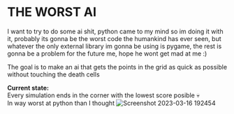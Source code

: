 # THE WORST AI

I want to try to do some ai shit, python came to my mind so im doing it with it, probably its gonna be the worst code the humankind has ever seen, but whatever
the only external library im gonna be using is pygame, the rest is gonna be a problem for the future me, hope he wont get mad at me :)

The goal is to make an ai that gets the points in the grid as quick as possible without touching the death cells

**Current state:**<br>
Every simulation ends in the corner with the lowest score posible 💀<br>
In way worst at python than I thought
![Screenshot 2023-03-16 192454](https://user-images.githubusercontent.com/59940124/225719245-71c612a9-d2d1-4c8e-8f70-43b569bd9431.png)
